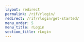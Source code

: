```yaml
---
layout: redirect
permalink: /rif/rlogin/
redirect: /rif/rlogin/get-started/
menu_order: 5
menu_title: rLogin
section_title: rLogin
---
```

